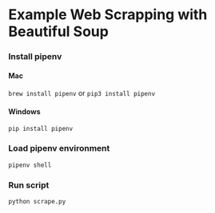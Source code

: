 # Example Web Scrapping with Beautiful Soup

### Install pipenv
#### Mac
`brew install pipenv` or `pip3 install pipenv`

#### Windows
`pip install pipenv`

### Load pipenv environment
`pipenv shell`

### Run script
`python scrape.py`
